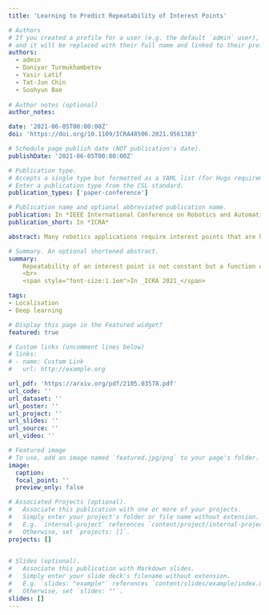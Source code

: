 ```yaml
---
title: 'Learning to Predict Repeatability of Interest Points'

# Authors
# If you created a profile for a user (e.g. the default `admin` user), write the username (folder name) here
# and it will be replaced with their full name and linked to their profile.
authors:
  - admin
  - Daniyar Turmukhambetov
  - Yasir Latif
  - Tat-Jun Chin
  - Soohyun Bae
  
# Author notes (optional)
author_notes:

date: '2021-06-05T00:00:00Z'
doi: 'https://doi.org/10.1109/ICRA48506.2021.9561383'

# Schedule page publish date (NOT publication's date).
publishDate: '2021-06-05T00:00:00Z'

# Publication type.
# Accepts a single type but formatted as a YAML list (for Hugo requirements).
# Enter a publication type from the CSL standard.
publication_types: ['paper-conference']

# Publication name and optional abbreviated publication name.
publication: In *IEEE International Conference on Robotics and Automation (ICRA 2021)*
publication_short: In *ICRA*

abstract: Many robotics applications require interest points that are highly repeatable under varying viewpoints and lighting conditions. However, this requirement is very challenging as the environment changes continuously and indefinitely, leading to appearance changes of interest points with respect to time. This paper proposes to predict the repeatability of an interest point as a function of time, which can tell us the lifespan of the interest point considering daily or seasonal variation. The repeatability predictor (RP) is formulated as a regressor trained on repeated interest points from multiple viewpoints over a long period of time. Through comprehensive experiments, we demonstrate that our RP can estimate when a new interest point is repeated, and also highlight an insightful analysis about this problem. For further comparison, we apply our RP to the map summarization under visual localization framework, which builds a compact representation of the full context map given the query time. The experimental result shows a careful selection of potentially repeatable interest points predicted by our RP can significantly mitigate the degeneration of localization accuracy from map summarization.

# Summary. An optional shortened abstract.
summary: 
    Repeatability of an interest point is not constant but a function of time
    <br>
    <span style="font-size:1.1em">In _ICRA 2021_</span>

tags: 
- Localisation
- Deep learning

# Display this page in the Featured widget?
featured: true

# Custom links (uncomment lines below)
# links:
# - name: Custom Link
#   url: http://example.org

url_pdf: 'https://arxiv.org/pdf/2105.03578.pdf'
url_code: ''
url_dataset: ''
url_poster: ''
url_project: ''
url_slides: ''
url_source: ''
url_video: ''

# Featured image
# To use, add an image named `featured.jpg/png` to your page's folder.
image:
  caption: 
  focal_point: ''
  preview_only: false

# Associated Projects (optional).
#   Associate this publication with one or more of your projects.
#   Simply enter your project's folder or file name without extension.
#   E.g. `internal-project` references `content/project/internal-project/index.md`.
#   Otherwise, set `projects: []`.
projects: []
  

# Slides (optional).
#   Associate this publication with Markdown slides.
#   Simply enter your slide deck's filename without extension.
#   E.g. `slides: "example"` references `content/slides/example/index.md`.
#   Otherwise, set `slides: ""`.
slides: []
---
```

